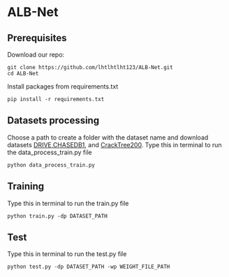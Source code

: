 
# ALB-Net
## Prerequisites



Download our repo:
```
git clone https://github.com/lhtlhtlht123/ALB-Net.git
cd ALB-Net
```
Install packages from requirements.txt
```
pip install -r requirements.txt
```

## Datasets processing
Choose a path to create a folder with the dataset name and download datasets [DRIVE](https://www.dropbox.com/sh/z4hbbzqai0ilqht/AAARqnQhjq3wQcSVFNR__6xNa?dl=0),[CHASEDB1](https://blogs.kingston.ac.uk/retinal/chasedb1/), and [CrackTree200](https://gitcode.com/open-source-toolkit/38f45?source_module=search_project). Type this in terminal to run the data_process_train.py file

```
python data_process_train.py
```

## Training
Type this in terminal to run the train.py file

```
python train.py -dp DATASET_PATH
```
## Test
Type this in terminal to run the test.py file

```
python test.py -dp DATASET_PATH -wp WEIGHT_FILE_PATH
```

